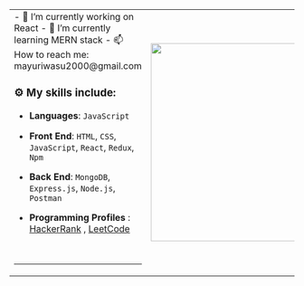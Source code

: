 <table>
  <tr vorder="none">
<td>
 - 🔭 I’m currently working on React 
 - 🌱 I’m currently learning MERN stack 
 - 📫 How to reach me: mayuriwasu2000@gmail.com
<!--  - 🔗 My portfolio :  -->
<!-- - ⚡ Fun fact: I love playing Chess even though i am noob in chess -->


### :gear: My skills include:

- **Languages**: `JavaScript`

- **Front End**: `HTML`, `CSS`, `JavaScript`, `React`, `Redux`, `Npm`  

- **Back End**:  `MongoDB`, `Express.js`, `Node.js`, `Postman`

- **Programming Profiles** :  [HackerRank](https://www.hackerrank.com/mayuriwasu2000?hr_r=1) , [LeetCode](https://leetcode.com/mayuriwasu_23/) 

<br/>
  
---
 </td>
  <td><img height="350px" width="600px" src="https://cdn.dribbble.com/users/2238041/screenshots/4763918/working.gif"/></td>
  </tr>
  </table>